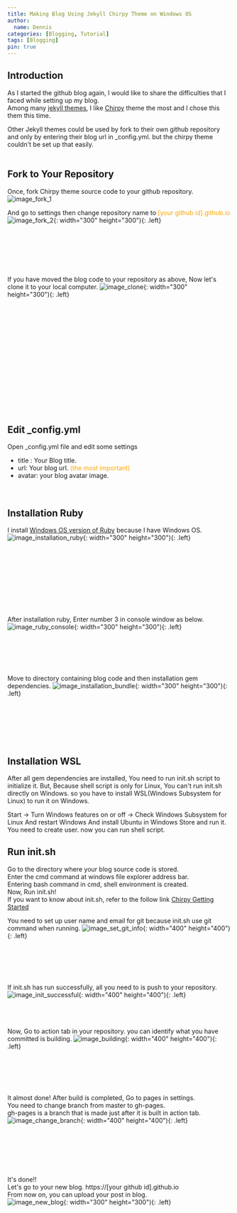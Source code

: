 ```yaml
---
title: Making Blog Using Jekyll Chirpy Theme on Windows OS
author:
  name: Dennis
categories: [Blogging, Tutorial]
tags: [Blogging]
pin: true
---
```


## Introduction
As I started the github blog again, I would like to share the difficulties that I faced while setting up my blog.<br>
Among many [jekyll themes](https://jekyll-themes.com/free/), I like [Chirpy](https://jekyll-themes.com/chirpy/) theme the most and I chose this them this time. 

Other Jekyll themes could be used by fork to their own github repository and only by entering their blog url in _config.yml.
but the chirpy theme couldn't be set up that easily.<br><br>

## Fork to Your Repository
Once, fork Chirpy theme source code to your github repository. 
![image_fork_1]({{site.url}}/assets/img/2022-01-09-making-blog-using-jekyll-chirpy-theme-on-windows-os/fork_1.png)

And go to settings then change repository name to <span style="color:orange">[your github id].github.io</span>
![image_fork_2]({{site.url}}/assets/img/2022-01-09-making-blog-using-jekyll-chirpy-theme-on-windows-os/fork_2.png){: width="300" height="300"){: .left}<br><br><br><br><br><br><br>


If you have moved the blog code to your repository as above, Now let's clone it to your local computer.
![image_clone]({{site.url}}/assets/img/2022-01-09-making-blog-using-jekyll-chirpy-theme-on-windows-os/clone.png){: width="300" height="300"){: .left}<br><br><br><br><br><br><br><br><br><br><br><br><br><br><br><br>

## Edit _config.yml
Open _config.yml file and edit some settings
- title : Your Blog title.
- url:  Your blog url. <span style="color:orange">(the most important)</span> 
- avatar: your blog avatar image.   
<br><br>

## Installation Ruby
I install [Windows OS version of Ruby](https://rubyinstaller.org/downloads/) because I have Windows OS.<br>
![image_installation_ruby]({{site.url}}/assets/img/2022-01-09-making-blog-using-jekyll-chirpy-theme-on-windows-os/installation_ruby.png){: width="300" height="300"){: .left}<br><br><br><br><br><br><br><br><br><br>

After installation ruby, Enter number 3 in console window as below.<br>
![image_ruby_console]({{site.url}}/assets/img/2022-01-09-making-blog-using-jekyll-chirpy-theme-on-windows-os/ruby_console.png){: width="300" height="300"){: .left}<br><br><br><br><br><br> 

Move to directory containing blog code and then installation gem dependencies.
![image_installation_bundle]({{site.url}}/assets/img/2022-01-09-making-blog-using-jekyll-chirpy-theme-on-windows-os/installation_bundle.png){: width="300" height="300"){: .left}<br><br><br><br><br>
<br><br>

## Installation WSL
After all gem dependencies are installed, You need to run init.sh script to initialize it.
But, Because shell script is only for Linux, You can't run init.sh directly on Windows. 
so you have to install WSL(Windows Subsystem for Linux) to run it on Windows.

Start -> Turn Windows features on or off -> Check Windows Subsystem for Linux
And restart Windows
And install Ubuntu in Windows Store and run it.
You need to create user. now you can run shell script.

## Run init.sh
Go to the directory where your blog source code is stored.<br>
Enter the cmd command at windows file explorer address bar.<br>
Entering bash command in cmd, shell environment is created.<br>
Now, Run init.sh!<br>
If you want to know about init.sh, refer to the follow link [Chirpy Getting Started](https://github.com/cotes2020/jekyll-theme-chirpy/wiki/Getting-started)

You need to set up user name and email for git because init.sh use git command when running. 
![image_set_git_info]({{site.url}}/assets/img/2022-01-09-making-blog-using-jekyll-chirpy-theme-on-windows-os/set_git_info.png){: width="400" height="400"){: .left}<br><br><br><br><br><br>

If init.sh has run successfully, all you need to is push to your repository.
![image_init_successful]({{site.url}}/assets/img/2022-01-09-making-blog-using-jekyll-chirpy-theme-on-windows-os/init_successful.png){: width="400" height="400"){: .left}<br><br><br><br>

Now, Go to action tab in your repository. you can identify what you have committed is building.
![image_building]({{site.url}}/assets/img/2022-01-09-making-blog-using-jekyll-chirpy-theme-on-windows-os/building.png){: width="400" height="400"){: .left}<br><br><br><br><br><br>

It almost done!
After build is completed, Go to pages in settings.<br>
You need to change branch from master to gh-pages.<br>
gh-pages is a branch that is made just after it is built in action tab.
![image_change_branch]({{site.url}}/assets/img/2022-01-09-making-blog-using-jekyll-chirpy-theme-on-windows-os/change_branch.png){: width="400" height="400"){: .left}<br><br><br><br><br><br><br>

It's done!!<br>
Let's go to your new blog. https://[your github id].github.io <br>
From now on, you can upload your post in blog.<br>
![image_new_blog]({{site.url}}/assets/img/2022-01-09-making-blog-using-jekyll-chirpy-theme-on-windows-os/new_blog.png){: width="300" height="300"){: .left}<br><br><br><br><br><br><br><br><br>
